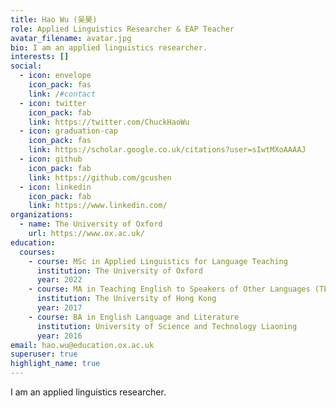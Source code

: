 ```yaml
---
title: Hao Wu (吴昊)
role: Applied Linguistics Researcher & EAP Teacher
avatar_filename: avatar.jpg
bio: I am an applied linguistics researcher.
interests: []
social:
  - icon: envelope
    icon_pack: fas
    link: /#contact
  - icon: twitter
    icon_pack: fab
    link: https://twitter.com/ChuckHaoWu
  - icon: graduation-cap
    icon_pack: fas
    link: https://scholar.google.co.uk/citations?user=sIwtMXoAAAAJ
  - icon: github
    icon_pack: fab
    link: https://github.com/gcushen
  - icon: linkedin
    icon_pack: fab
    link: https://www.linkedin.com/
organizations:
  - name: The University of Oxford
    url: https://www.ox.ac.uk/
education:
  courses:
    - course: MSc in Applied Linguistics for Language Teaching
      institution: The University of Oxford
      year: 2022
    - course: MA in Teaching English to Speakers of Other Languages (TESOL)
      institution: The University of Hong Kong
      year: 2017
    - course: BA in English Language and Literature
      institution: University of Science and Technology Liaoning
      year: 2016
email: hao.wu@education.ox.ac.uk
superuser: true
highlight_name: true
---
```

I am an applied linguistics researcher.